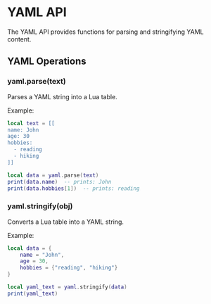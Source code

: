 # YAML API

The YAML API provides functions for parsing and stringifying YAML content.

## YAML Operations

### yaml.parse(text)
Parses a YAML string into a Lua table.

Example:
```lua
local text = [[
name: John
age: 30
hobbies:
  - reading
  - hiking
]]

local data = yaml.parse(text)
print(data.name)  -- prints: John
print(data.hobbies[1])  -- prints: reading
```

### yaml.stringify(obj)
Converts a Lua table into a YAML string.

Example:
```lua
local data = {
    name = "John",
    age = 30,
    hobbies = {"reading", "hiking"}
}

local yaml_text = yaml.stringify(data)
print(yaml_text)
``` 